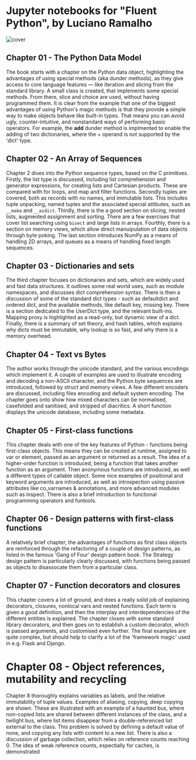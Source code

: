 Jupyter notebooks for "Fluent Python", by Luciano Ramalho
=========================================================

![cover](http://akamaicovers.oreilly.com/images/0636920032519/cat.gif "Cover")

## Chapter 01 - The Python Data Model

The book starts with a chapter on the Python data object, highlighting the advantages of using special methods (aka dunder methods), as they give access to core language features — like iteration and slicing from the standard library. A small class is created, that implements some special methods. From there, slice and choice are used, without having programmed them. It is clear from the example that one of the biggest advantages of using Python's magic methods is that they provide a simple way to make objects behave like built-in types. That means you can avoid ugly, counter-intuitive, and nonstandard ways of performing basic operators. For example, the __add__ dunder method is implmented to enable the adding of two dictionaries, where the + operand is not supported by the 'dict' type.

## Chapter 02 - An Array of Sequences

Chapter 2 dives into the Python sequence types, based on the C primitives. Firstly, the list type is discussed, including list comprehension and generator expressions, for creating lists and Cartesian products. These are compared with for loops, and map and filter functions. Secondly tuples are covered, both as records with no names, and immutable lists. This includes tuple unpacking, named tuples and the associated special attibutes, such as `__make` and `__asdict`. Thirdly, there is the a good section on slicing, nested lists, augmented assignment and sorting. There are a few exercises that cover list searching using `bisect` and large lists in arrays. Fourthly, there is a section on memory views, which allow direct manuipulation of data objects through byte poking. The last section introduces NumPy as a means of handling 2D arrays, and queues as a means of handling fixed length sequences. 

## Chapter 03 - Dictionaries and sets

The third chapter focuses on dictionaries and sets, which are widely used and fast data structures. It outlines some real world uses, such as module namespaces, and discusses dict comprehension syntax. There is then a discussion of some of the standard dict types - such as defaultdict and ordered dict, and the available methods, like default key, missing key. There is a section dedicated to the UserDict type, and the relevant built-ins. Mapping proxy is highlighted as a read-only, but dynamic view of a dict. Finally, there is a summary of set theory, and hash tables, which explains why dicts must be immutable, why lookup is so fast, and why there is a memory overhead.

## Chapter 04 - Text vs Bytes

The author works through the unicode standard, and the various encodings which implement it. A couple of examples are used to illustrate encoding and decoding a non-ASCII character, and the Python byte sequences are introduced, followed by struct and memory views. A few different encoders are discussed, including files encoding and default system encoding. The chapter goes onto show how mixed characters can be normalised, casefolded and sanitised, and stripped of diacritics. A short function displays the unicode database, including some metadata.

## Chapter 05 - First-class functions

This chapter deals with one of the key features of Python - functions being first-class objects. This means they can be created at runtime, assigned to var or element, passed as an argument or returned as a result. The idea of a higher-order function is introduced, being a function that takes another function as an argument. Then anonymous functions are introduced, as well a different types of callable object. Some nice examples of positional and keyword arguments are introduced, as well as introspection using passive attributes like co_varnames & annotations, and more advanced modules such as inspect. There is also a brief introduction to functional programming operators and funtools.

## Chapter 06 - Design patterns with first-class functions

A relatively brief chapter, the advantages of functions as first class objects are reinforced through the refactoring of a couple of design patterns, as listed in the famous 'Gang of Four' design pattern book. The Strategy design pattern is particularly clearly discussed, with functions being passed as objects to disassocate them from a particular class.

## Chapter 07 - Function decorators and closures

This chapter covers a lot of ground, and does a really solid job of explaining decorators, closures, nonlocal vars and nested functions. Each term is given a good definition, and then the interplay and interdependencies of the different entities is explained. The chapter closes with some standard library decorators, and then goes on to establish a custom decorator, which is passed arguments, and customised even further. The final examples are quite complex, but should help to clarify a lot of the 'framework magic' used in e.g. Flask and Django.

# Chapter 08 - Object references, mutability and recycling

Chapter 8 thoroughly explains variables as labels, and the relative immutability of tuple values. Examples of aliasing, copying, deep copying are shown. These are illustrated with an example of a haunted bus, where non-copied lists are shared between different instances of the class, and a twilight bus, where list items disappear from a double-referenced list external to the class. This problem is solved by defining a default value of none, and copying any lists with content to a new list. There is also a discussion of garbage collection, which relies on reference counts reaching 0. The idea of weak reference counts, espectially for caches, is demonstrated